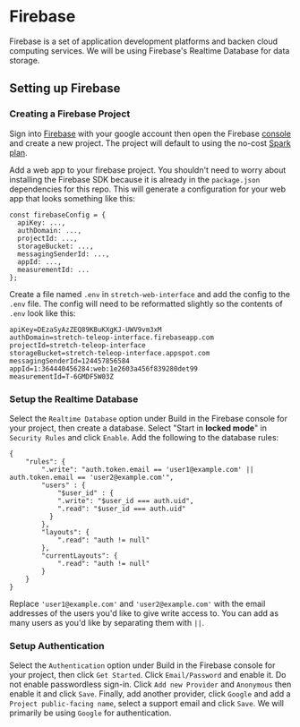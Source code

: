 # Firebase
Firebase is a set of application development platforms and backen cloud computing services. We will be using Firebase's Realtime Database for data storage.

## Setting up Firebase
### Creating a Firebase Project
Sign into [Firebase](https://firebase.google.com/) with your google account then open the Firebase [console](https://console.firebase.google.com/) and create a new project. The project will default to using the no-cost [Spark plan](https://firebase.google.com/pricing?hl=en&authuser=1). 

Add a web app to your firebase project. You shouldn't need to worry about installing the Firebase SDK because it is already in the `package.json` dependencies for this repo. This will generate a configuration for your web app that looks something like this:
```
const firebaseConfig = {
  apiKey: ...,
  authDomain: ...,
  projectId: ...,
  storageBucket: ...,
  messagingSenderId: ...,
  appId: ...,
  measurementId: ...
};
```

Create a file named `.env` in `stretch-web-interface` and add the config to the `.env` file. The config will need to be reformatted slightly so the contents of `.env` look like this:
```
apiKey=DEzaSyAzZEQ89KBuKXgKJ-UWV9vm3xM
authDomain=stretch-teleop-interface.firebaseapp.com
projectId=stretch-teleop-interface
storageBucket=stretch-teleop-interface.appspot.com
messagingSenderId=124457856584
appId=1:364440456284:web:1e2603a456f839280det99
measurementId=T-6GMDF5W03Z
```

### Setup the Realtime Database
Select the `Realtime Database` option under Build in the Firebase console for your project, then create a database. Select "Start in **locked mode**" in `Security Rules` and click `Enable`. Add the following to the database rules:
```
{
    "rules": {
        ".write": "auth.token.email == 'user1@example.com' || auth.token.email == 'user2@example.com'",
        "users" : {
	        "$user_id" : {
            ".write": "$user_id === auth.uid",
            ".read": "$user_id === auth.uid"
          }
        },
        "layouts": {
        	".read": "auth != null"
        },
        "currentLayouts": {
        	".read": "auth != null"
        }
    }
}
```

Replace `'user1@example.com'` and `'user2@example.com'` with the email addresses of the users you'd like to give write access to. You can add as many users as you'd like by separating them with `||`.

### Setup Authentication
Select the `Authentication` option under Build in the Firebase console for your project, then click `Get Started`. Click `Email/Password` and enable it. Do not enable passwordless sign-in. Click `Add new Provider` and `Anonymous` then enable it and click `Save`. Finally, add another provider, click `Google` and add a `Project public-facing name`, select a support email and click `Save`. We will primarily be using `Google` for authentication.

